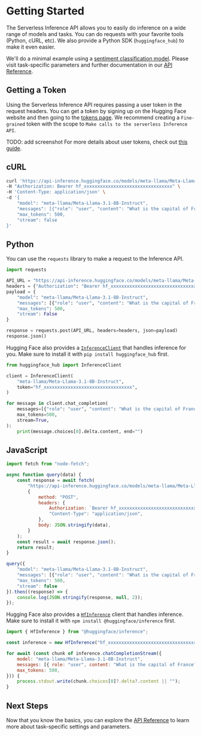 # Getting Started

The Serverless Inference API allows you to easily do inference on a wide range of models and tasks. You can do requests with your favorite tools (Python, cURL, etc). We also provide a Python SDK (`huggingface_hub`) to make it even easier.

We'll do a minimal example using a [sentiment classification model](https://huggingface.co/cardiffnlp/twitter-roberta-base-sentiment-latest). Please visit task-specific parameters and further documentation in our [API Reference](./parameters.md).

## Getting a Token

Using the Serverless Inference API requires passing a user token in the request headers. You can get a token by signing up on the Hugging Face website and then going to the [tokens page](https://huggingface.co/settings/tokens/new?globalPermissions=inference.serverless.write&tokenType=fineGrained). We recommend creating a `Fine-grained` token with the scope to `Make calls to the serverless Inference API`.

TODO: add screenshot
For more details about user tokens, check out [this guide](https://huggingface.co/docs/hub/en/security-tokens).

## cURL

```bash
curl 'https://api-inference.huggingface.co/models/meta-llama/Meta-Llama-3.1-8B-Instruct/v1/chat/completions' \
-H "Authorization: Bearer hf_xxxxxxxxxxxxxxxxxxxxxxxxxxxxxxxxx" \
-H 'Content-Type: application/json' \
-d '{
    "model": "meta-llama/Meta-Llama-3.1-8B-Instruct",
    "messages": [{"role": "user", "content": "What is the capital of France?"}],
    "max_tokens": 500,
    "stream": false
}'
```

## Python

You can use the `requests` library to make a request to the Inference API.

```python
import requests

API_URL = "https://api-inference.huggingface.co/models/meta-llama/Meta-Llama-3.1-8B-Instruct/v1/chat/completions"
headers = {"Authorization": "Bearer hf_xxxxxxxxxxxxxxxxxxxxxxxxxxxxxxxxx"}
payload = {
    "model": "meta-llama/Meta-Llama-3.1-8B-Instruct",
    "messages": [{"role": "user", "content": "What is the capital of France?"}],
    "max_tokens": 500,
    "stream": False
}

response = requests.post(API_URL, headers=headers, json=payload)
response.json()
```

Hugging Face also provides a [`InferenceClient`](https://huggingface.co/docs/huggingface_hub/guides/inference) that handles inference for you. Make sure to install it with `pip install huggingface_hub` first.

```python
from huggingface_hub import InferenceClient

client = InferenceClient(
    "meta-llama/Meta-Llama-3.1-8B-Instruct",
    token="hf_xxxxxxxxxxxxxxxxxxxxxxxxxxxxxxxxx",
)

for message in client.chat_completion(
	messages=[{"role": "user", "content": "What is the capital of France?"}],
	max_tokens=500,
	stream=True,
):
    print(message.choices[0].delta.content, end="")
```

## JavaScript

```js
import fetch from "node-fetch";

async function query(data) {
    const response = await fetch(
        "https://api-inference.huggingface.co/models/meta-llama/Meta-Llama-3.1-8B-Instruct/v1/chat/completions",
        {
            method: "POST",
            headers: {
                Authorization: `Bearer hf_xxxxxxxxxxxxxxxxxxxxxxxxxxxxxxxxx`,
                "Content-Type": "application/json",
            },
            body: JSON.stringify(data),
        }
    );
    const result = await response.json();
    return result;
}

query({
	"model": "meta-llama/Meta-Llama-3.1-8B-Instruct",
	"messages": [{"role": "user", "content": "What is the capital of France?"}],
	"max_tokens": 500,
	"stream": false
}).then((response) => {
    console.log(JSON.stringify(response, null, 2));
});
```

Hugging Face also provides a [`HfInference`](https://huggingface.co/docs/huggingface.js/inference/classes/HfInference) client that handles inference. Make sure to install it with `npm install @huggingface/inference` first.

```js
import { HfInference } from "@huggingface/inference";

const inference = new HfInference("hf_xxxxxxxxxxxxxxxxxxxxxxxxxxxxxxxxx");

for await (const chunk of inference.chatCompletionStream({
	model: "meta-llama/Meta-Llama-3.1-8B-Instruct",
	messages: [{ role: "user", content: "What is the capital of France?" }],
	max_tokens: 500,
})) {
	process.stdout.write(chunk.choices[0]?.delta?.content || "");
}
```

## Next Steps

Now that you know the basics, you can explore the [API Reference](./parameters.md) to learn more about task-specific settings and parameters. 
